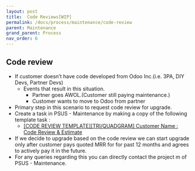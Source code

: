 ```yaml
---
layout: post
title:  Code Reviews[WIP]
permalink: /docs/process/maintenance/code-review
parent: Maintenance
grand_parent: Process
nav_order: 6
---
```



## Code review

- If customer doesn’t have code developed from Odoo Inc.(i.e. 3PA, DIY Devs, Partner Devs)
  - Events that result in this situation.
    - Partner goes AWOL.(Customer still paying maintenance.)
    - Customer wants to move to Odoo from partner
- Primary step in this scenario to request code review for upgrade.
- Create a task in PSUS - Maintenance by making a copy of the following template task :
  - [[CODE REVIEW TEMPLATE][TRI/QUADGRAM] Customer Name : Code Review & Estimate](https://www.odoo.com/web#id=2908771&cids=3&menu_id=4720&action=333&active_id=3137&model=project.task&view_type=form)
- If we decide to upgrade based on the code review we can start upgrade only after customer pays quoted MRR for for past 12 months and agrees to actively pay it in the future.
- For any queries regarding this you can directly contact the project m of PSUS - Maintenance.